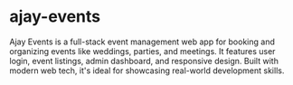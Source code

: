 # ajay-events
Ajay Events is a full-stack event management web app for booking and organizing events like weddings, parties, and meetings. It features user login, event listings, admin dashboard, and responsive design. Built with modern web tech, it's ideal for showcasing real-world development skills.
